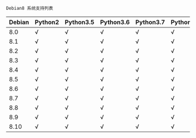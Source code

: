     Debian8 系统支持列表

| Debian | Python2 | Python3.5 | Python3.6 | Python3.7 | Python3.8 | Docker |
|--------|---------|-----------|-----------|-----------|-----------|--------|
| 8.0    | √       | √         | √         | √         | √         | √      |
| 8.1    | √       | √         | √         | √         | √         | √      |
| 8.2    | √       | √         | √         | √         | √         | √      |
| 8.3    | √       | √         | √         | √         | √         | √      |
| 8.4    | √       | √         | √         | √         | √         | √      |
| 8.5    | √       | √         | √         | √         | √         | √      |
| 8.6    | √       | √         | √         | √         | √         | √      |
| 8.7    | √       | √         | √         | √         | √         | √      |
| 8.8    | √       | √         | √         | √         | √         | √      |
| 8.9    | √       | √         | √         | √         | √         | √      |
| 8.10   | √       | √         | √         | √         | √         | √      |